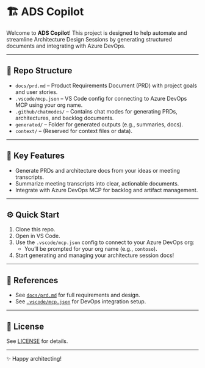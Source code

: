 # 🏗️ ADS Copilot

Welcome to **ADS Copilot**! This project is designed to help automate and streamline Architecture Design Sessions by generating structured documents and integrating with Azure DevOps.

---

## 📁 Repo Structure

- `docs/prd.md` – Product Requirements Document (PRD) with project goals and user stories.
- `.vscode/mcp.json` – VS Code config for connecting to Azure DevOps MCP using your org name.
- `.github/chatmodes/` – Contains chat modes for generating PRDs, architectures, and backlog documents.
- `generated/` – Folder for generated outputs (e.g., summaries, docs).
- `context/` – (Reserved for context files or data).

---

## 🚀 Key Features

- Generate PRDs and architecture docs from your ideas or meeting transcripts.
- Summarize meeting transcripts into clear, actionable documents.
- Integrate with Azure DevOps MCP for backlog and artifact management.

---

## ⚙️ Quick Start

1. Clone this repo.
2. Open in VS Code.
3. Use the `.vscode/mcp.json` config to connect to your Azure DevOps org:
   - You’ll be prompted for your org name (e.g., `contoso`).
4. Start generating and managing your architecture session docs!

---

## 📄 References

- See [`docs/prd.md`](docs/prd.md) for full requirements and design.
- See [`.vscode/mcp.json`](.vscode/mcp.json) for DevOps integration setup.

---

## 📝 License

See [LICENSE](LICENSE) for details.

---

✨ Happy architecting!